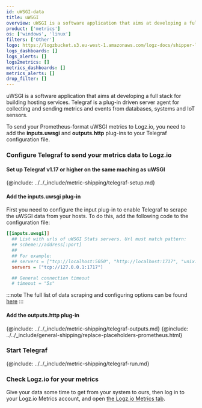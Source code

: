 ```yaml
---
id: uWSGI-data
title: uWSGI
overview: uWSGI is a software application that aims at developing a full stack for building hosting services. Telegraf is a plug-in driven server agent for collecting and sending metrics and events from databases, systems and IoT sensors.
product: ['metrics']
os: ['windows', 'linux']
filters: ['Other']
logo: https://logzbucket.s3.eu-west-1.amazonaws.com/logz-docs/shipper-logos/uwsgi-logo1.png
logs_dashboards: []
logs_alerts: []
logs2metrics: []
metrics_dashboards: []
metrics_alerts: []
drop_filter: []
---
```




uWSGI is a software application that aims at developing a full stack for building hosting services. Telegraf is a plug-in driven server agent for collecting and sending metrics and events from databases, systems and IoT sensors.

To send your Prometheus-format uWSGI metrics to Logz.io, you need to add the **inputs.uwsgi** and **outputs.http** plug-ins to your Telegraf configuration file.

### Configure Telegraf to send your metrics data to Logz.io

 

#### Set up Telegraf v1.17 or higher on the same maching as uWSGI

{@include: ../../_include/metric-shipping/telegraf-setup.md}

#### Add the inputs.uwsgi plug-in

First you need to configure the input plug-in to enable Telegraf to scrape the uWSGI data from your hosts. To do this, add the following code to the configuration file:

``` ini
[[inputs.uwsgi]]
  ## List with urls of uWSGI Stats servers. Url must match pattern:
  ## scheme://address[:port]
  ##
  ## For example:
  ## servers = ["tcp://localhost:5050", "http://localhost:1717", "unix:///tmp/statsock"]
  servers = ["tcp://127.0.0.1:1717"]

  ## General connection timeout
  # timeout = "5s"
```

:::note
The full list of data scraping and configuring options can be found [here](https://github.com/influxdata/telegraf/blob/release-1.18/plugins/inputs/uwsgi/README.md)
::: 
 

#### Add the outputs.http plug-in
  
{@include: ../../_include/metric-shipping/telegraf-outputs.md}
{@include: ../../_include/general-shipping/replace-placeholders-prometheus.html}
  
### Start Telegraf

{@include: ../../_include/metric-shipping/telegraf-run.md}


### Check Logz.io for your metrics

Give your data some time to get from your system to ours, then log in to your Logz.io Metrics account, and open [the Logz.io Metrics tab](https://app.logz.io/#/dashboard/metrics/).


 
